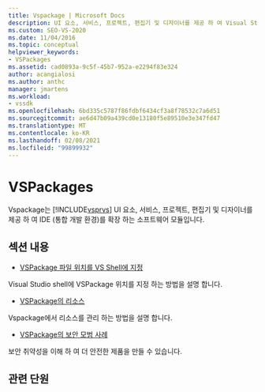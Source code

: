 ```yaml
---
title: Vspackage | Microsoft Docs
description: UI 요소, 서비스, 프로젝트, 편집기 및 디자이너를 제공 하 여 Visual Studio IDE를 확장 하는 소프트웨어 모듈인 Vspackage에 대해 알아봅니다.
ms.custom: SEO-VS-2020
ms.date: 11/04/2016
ms.topic: conceptual
helpviewer_keywords:
- VSPackages
ms.assetid: cad0893a-9c5f-45b7-952a-e2294f83e324
author: acangialosi
ms.author: anthc
manager: jmartens
ms.workload:
- vssdk
ms.openlocfilehash: 6bd335c5787f86fdbf6434cf3a8f78532c7a6d51
ms.sourcegitcommit: ae6d47b09a439cd0e13180f5e89510e3e347fd47
ms.translationtype: MT
ms.contentlocale: ko-KR
ms.lasthandoff: 02/08/2021
ms.locfileid: "99899932"
---
```

# <a name="vspackages"></a>VSPackages
Vspackage는 [!INCLUDE[vsprvs](../../code-quality/includes/vsprvs_md.md)] UI 요소, 서비스, 프로젝트, 편집기 및 디자이너를 제공 하 여 IDE (통합 개발 환경)를 확장 하는 소프트웨어 모듈입니다.

## <a name="in-this-section"></a>섹션 내용
- [VSPackage 파일 위치를 VS Shell에 지정](../../extensibility/internals/specifying-vspackage-file-location-to-the-vs-shell.md)

 Visual Studio shell에 VSPackage 위치를 지정 하는 방법을 설명 합니다.

- [VSPackage의 리소스](../../extensibility/internals/resources-in-vspackages.md)

 Vspackage에서 리소스를 관리 하는 방법을 설명 합니다.

- [VSPackage의 보안 모범 사례](../../extensibility/internals/best-practices-for-security-in-vspackages.md)

 보안 취약성을 이해 하 여 더 안전한 제품을 만들 수 있습니다.

## <a name="related-sections"></a>관련 단원
